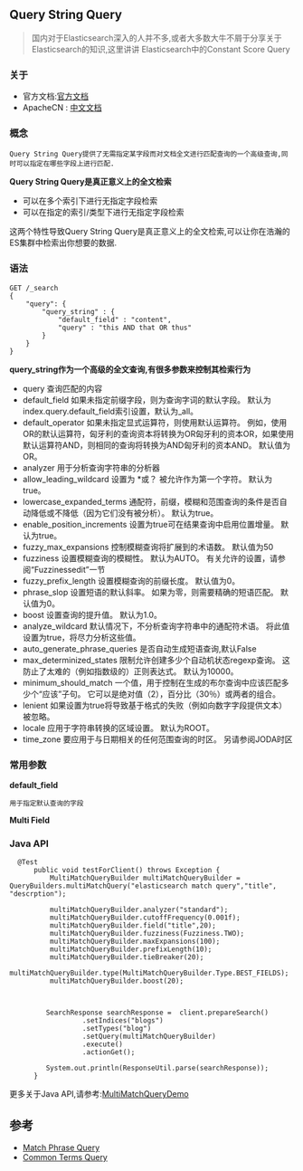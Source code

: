 ## Query String Query

>  国内对于Elasticsearch深入的人并不多,或者大多数大牛不屑于分享关于Elasticsearch的知识,这里讲讲 Elasticsearch中的Constant Score Query


### 关于

- 官方文档:[官方文档](https://www.elastic.co/guide/en/elasticsearch/reference/current/query-dsl-query-string-query.html)
- ApacheCN : [中文文档](http://cwiki.apachecn.org/pages/viewpage.action?pageId=4883355)


### 概念

    Query String Query提供了无需指定某字段而对文档全文进行匹配查询的一个高级查询,同时可以指定在哪些字段上进行匹配.

**Query String Query是真正意义上的全文检索**

- 可以在多个索引下进行无指定字段检索
- 可以在指定的索引/类型下进行无指定字段检索

这两个特性导致Query String Query是真正意义上的全文检索,可以让你在浩瀚的ES集群中检索出你想要的数据.

### 语法

~~~
GET /_search
{
    "query": {
        "query_string" : {
            "default_field" : "content",
            "query" : "this AND that OR thus"
        }
    }
}
~~~

**query_string作为一个高级的全文查询,有很多参数来控制其检索行为**

- query   查询匹配的内容
- default_field  如果未指定前缀字段，则为查询字词的默认字段。 默认为index.query.default_field索引设置，默认为_all。
- default_operator 如果未指定显式运算符，则使用默认运算符。 例如，使用OR的默认运算符，匈牙利的查询资本将转换为OR匈牙利的资本OR，如果使用默认运算符AND，则相同的查询将转换为AND匈牙利的资本AND。 默认值为OR。
- analyzer 用于分析查询字符串的分析器
- allow_leading_wildcard  设置为 *或？ 被允许作为第一个字符。 默认为true。
- lowercase_expanded_terms 通配符，前缀，模糊和范围查询的条件是否自动降低或不降低（因为它们没有被分析）。 默认为true。
- enable_position_increments 设置为true可在结果查询中启用位置增量。 默认为true。
- fuzzy_max_expansions 控制模糊查询将扩展到的术语数。 默认值为50
- fuzziness 设置模糊查询的模糊性。 默认为AUTO。 有关允许的设置，请参阅“Fuzzinessedit”一节
- fuzzy_prefix_length 设置模糊查询的前缀长度。 默认值为0。
- phrase_slop 设置短语的默认斜率。 如果为零，则需要精确的短语匹配。 默认值为0。
- boost 设置查询的提升值。 默认为1.0。
- analyze_wildcard 默认情况下，不分析查询字符串中的通配符术语。 将此值设置为true，将尽力分析这些值。
- auto_generate_phrase_queries 是否自动生成短语查询,默认False
- max_determinized_states 限制允许创建多少个自动机状态regexp查询。 这防止了太难的（例如指数级的）正则表达式。 默认为10000。
- minimum_should_match 一个值，用于控制在生成的布尔查询中应该匹配多少个“应该”子句。 它可以是绝对值（2），百分比（30％）或两者的组合。
- lenient 如果设置为true将导致基于格式的失败（例如向数字字段提供文本）被忽略。
- locale 应用于字符串转换的区域设置。 默认为ROOT。
- time_zone 要应用于与日期相关的任何范围查询的时区。 另请参阅JODA时区



### 常用参数

**default_field**

    用于指定默认查询的字段

**Multi Field**



### Java API

~~~
  @Test
      public void testForClient() throws Exception {
          MultiMatchQueryBuilder multiMatchQueryBuilder = QueryBuilders.multiMatchQuery("elasticsearch match query","title", "descrption");

          multiMatchQueryBuilder.analyzer("standard");
          multiMatchQueryBuilder.cutoffFrequency(0.001f);
          multiMatchQueryBuilder.field("title",20);
          multiMatchQueryBuilder.fuzziness(Fuzziness.TWO);
          multiMatchQueryBuilder.maxExpansions(100);
          multiMatchQueryBuilder.prefixLength(10);
          multiMatchQueryBuilder.tieBreaker(20);
          multiMatchQueryBuilder.type(MultiMatchQueryBuilder.Type.BEST_FIELDS);
          multiMatchQueryBuilder.boost(20);



         SearchResponse searchResponse =  client.prepareSearch()
                  .setIndices("blogs")
                  .setTypes("blog")
                  .setQuery(multiMatchQueryBuilder)
                  .execute()
                  .actionGet();

         System.out.println(ResponseUtil.parse(searchResponse));
      }
~~~

更多关于Java API,请参考:[MultiMatchQueryDemo](https://github.com/felayman/elasticsearch-java-api/blob/master/src/test/java/org/visualchina/elasticsearch/api/demo/query/MultiMatchQueryDemo.java)

## 参考
- [Match Phrase Query](https://www.elastic.co/guide/en/elasticsearch/reference/current/query-dsl-match-query-phrase.html)
- [Common Terms Query](https://www.elastic.co/guide/en/elasticsearch/client/java-api/current/java-full-text-queries.html#java-query-dsl-common-terms-query)



